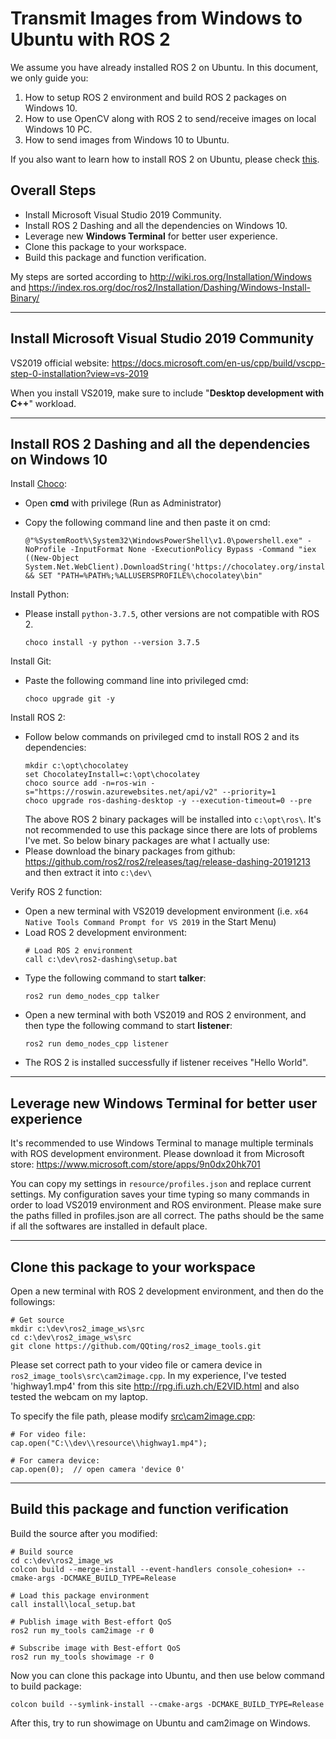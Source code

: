 # Transmit Images from Windows to Ubuntu with ROS 2

We assume you have already installed ROS 2 on Ubuntu. In this document, we only guide you:
1. How to setup ROS 2 environment and build ROS 2 packages on Windows 10.
2. How to use OpenCV along with ROS 2 to send/receive images on local Windows 10 PC.
3. How to send images from Windows 10 to Ubuntu.
   
If you also want to learn how to install ROS 2 on Ubuntu, please check [this](https://index.ros.org/doc/ros2/Installation/Dashing/Linux-Install-Debians/).

## Overall Steps
- Install Microsoft Visual Studio 2019 Community.
- Install ROS 2 Dashing and all the dependencies on Windows 10.
- Leverage new **Windows Terminal** for better user experience.
- Clone this package to your workspace.
- Build this package and function verification.

My steps are sorted according to http://wiki.ros.org/Installation/Windows and https://index.ros.org/doc/ros2/Installation/Dashing/Windows-Install-Binary/

---

## Install Microsoft Visual Studio 2019 Community

VS2019 official website: https://docs.microsoft.com/en-us/cpp/build/vscpp-step-0-installation?view=vs-2019

When you install VS2019, make sure to include "**Desktop development with C++**" workload.

---

## Install ROS 2 Dashing and all the dependencies on Windows 10

Install [Choco](https://chocolatey.org/install):
  - Open **cmd** with privilege (Run as Administrator)
  - Copy the following command line and then paste it on cmd:
  
    ```
    @"%SystemRoot%\System32\WindowsPowerShell\v1.0\powershell.exe" -NoProfile -InputFormat None -ExecutionPolicy Bypass -Command "iex ((New-Object System.Net.WebClient).DownloadString('https://chocolatey.org/install.ps1'))" && SET "PATH=%PATH%;%ALLUSERSPROFILE%\chocolatey\bin"
    ```

Install Python:
 - Please install ```python-3.7.5```, other versions are not compatible with ROS 2.
    ```
    choco install -y python --version 3.7.5
    ```

Install Git:

 - Paste the following command line into privileged cmd:
    ```
    choco upgrade git -y
    ```

Install ROS 2:

 - Follow below commands on privileged cmd to install ROS 2 and its dependencies:
    ```
    mkdir c:\opt\chocolatey
    set ChocolateyInstall=c:\opt\chocolatey
    choco source add -n=ros-win -s="https://roswin.azurewebsites.net/api/v2" --priority=1
    choco upgrade ros-dashing-desktop -y --execution-timeout=0 --pre
    ```
    The above ROS 2 binary packages will be installed into ```c:\opt\ros\```. It's not recommended to use this package since there are lots of problems I've met. So below binary packages are what I actually use:
 - Please download the binary packages from github: https://github.com/ros2/ros2/releases/tag/release-dashing-20191213 and then extract it into ```c:\dev\```

Verify ROS 2 function:

- Open a new terminal with VS2019 development environment (i.e. ```x64 Native Tools Command Prompt for VS 2019``` in the Start Menu)
- Load ROS 2 development environment:
    ```
    # Load ROS 2 environment
    call c:\dev\ros2-dashing\setup.bat
    ```
- Type the following command to start **talker**:
    ```
    ros2 run demo_nodes_cpp talker
    ```
- Open a new terminal with both VS2019 and ROS 2 environment, and then type the following command to start **listener**:
    ```
    ros2 run demo_nodes_cpp listener
    ```
- The ROS 2 is installed successfully if listener receives "Hello World".
 
---

## Leverage new **Windows Terminal** for better user experience
It's recommended to use Windows Terminal to manage multiple terminals with ROS development environment. Please download it from Microsoft store: https://www.microsoft.com/store/apps/9n0dx20hk701

You can copy my settings in ```resource/profiles.json``` and replace current settings. My configuration saves your time typing so many commands in order to load VS2019 environment and ROS environment.
Please make sure the paths filled in profiles.json are all correct. The paths should be the same if all the softwares are installed in default place.

---
## Clone this package to your workspace

Open a new terminal with ROS 2 development environment, and then do the followings:
```
# Get source
mkdir c:\dev\ros2_image_ws\src
cd c:\dev\ros2_image_ws\src
git clone https://github.com/QQting/ros2_image_tools.git
```

Please set correct path to your video file or camera device in ```ros2_image_tools\src\cam2image.cpp```. In my experience, I've tested 'highway1.mp4' from this site http://rpg.ifi.uzh.ch/E2VID.html and also tested the webcam on my laptop.

To specify the file path, please modify [src\cam2image.cpp](https://github.com/QQting/image_tools/blob/9d361bebd1052d2ce11700d3b6af8da456b2cbf3/src/cam2image.cpp#L157):
```
# For video file:
cap.open("C:\\dev\\resource\\highway1.mp4");

# For camera device:
cap.open(0);  // open camera 'device 0'
```

---

## Build this package and function verification

Build the source after you modified:
```
# Build source
cd c:\dev\ros2_image_ws
colcon build --merge-install --event-handlers console_cohesion+ --cmake-args -DCMAKE_BUILD_TYPE=Release

# Load this package environment
call install\local_setup.bat

# Publish image with Best-effort QoS
ros2 run my_tools cam2image -r 0

# Subscribe image with Best-effort QoS
ros2 run my_tools showimage -r 0
```

Now you can clone this package into Ubuntu, and then use below command to build package:
```
colcon build --symlink-install --cmake-args -DCMAKE_BUILD_TYPE=Release
```

After this, try to run showimage on Ubuntu and cam2image on Windows.
